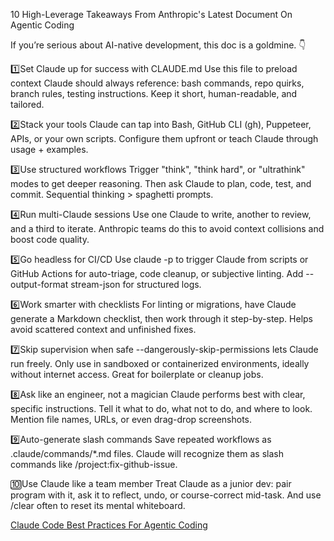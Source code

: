 10 High-Leverage Takeaways From Anthropic's Latest Document On Agentic Coding

If you’re serious about AI-native development, this doc is a goldmine. 👇 

1️⃣Set Claude up for success with CLAUDE.md
Use this file to preload context Claude should always reference: bash commands, repo quirks, branch rules, testing instructions. Keep it short, human-readable, and tailored.

2️⃣Stack your tools
Claude can tap into Bash, GitHub CLI (gh), Puppeteer, APIs, or your own scripts. Configure them upfront or teach Claude through usage + examples.

3️⃣Use structured workflows
Trigger "think", "think hard", or "ultrathink" modes to get deeper reasoning. Then ask Claude to plan, code, test, and commit. Sequential thinking > spaghetti prompts.

4️⃣Run multi-Claude sessions
Use one Claude to write, another to review, and a third to iterate. Anthropic teams do this to avoid context collisions and boost code quality.

5️⃣Go headless for CI/CD
Use claude -p to trigger Claude from scripts or GitHub Actions for auto-triage, code cleanup, or subjective linting. Add --output-format stream-json for structured logs.

6️⃣Work smarter with checklists
For linting or migrations, have Claude generate a Markdown checklist, then work through it step-by-step. Helps avoid scattered context and unfinished fixes.

7️⃣Skip supervision when safe
--dangerously-skip-permissions lets Claude run freely. Only use in sandboxed or containerized environments, ideally without internet access. Great for boilerplate or cleanup jobs.

8️⃣Ask like an engineer, not a magician
Claude performs best with clear, specific instructions. Tell it what to do, what not to do, and where to look. Mention file names, URLs, or even drag-drop screenshots.

9️⃣Auto-generate slash commands
Save repeated workflows as .claude/commands/*.md files. Claude will recognize them as slash commands like /project:fix-github-issue.

🔟Use Claude like a team member
Treat Claude as a junior dev: pair program with it, ask it to reflect, undo, or course-correct mid-task. And use /clear often to reset its mental whiteboard. 

<a href="Claude Code Best Practices For Agentic Coding.pdf">Claude Code Best Practices For Agentic Coding</a>
